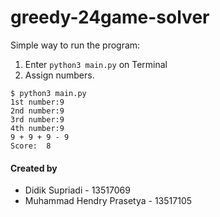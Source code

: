 # greedy-24game-solver
Simple way to run the program:
1. Enter `python3 main.py` on Terminal
2. Assign numbers.
```
$ python3 main.py
1st number:9
2nd number:9
3rd number:9
4th number:9
9 + 9 + 9 - 9
Score:  8
```

#### Created by
* Didik Supriadi - 13517069
* Muhammad Hendry Prasetya - 13517105
